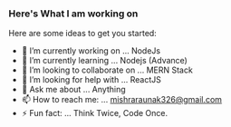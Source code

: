 ### Here's What I am working on
 
Here are some ideas to get you started:

- 🔭 I’m currently working on ...  NodeJs
- 🌱 I’m currently learning ... Nodejs (Advance)
- 👯 I’m looking to collaborate on ... MERN Stack
- 🤔 I’m looking for help with ... ReactJS
- 💬 Ask me about ... Anything
- 📫 How to reach me: ... mishraraunak326@gmail.com
- ⚡ Fun fact: ... Think Twice, Code Once.


